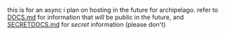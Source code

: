 this is for an async i plan on hosting in the future for archipelago. refer to [DOCS.md](DOCS.md) for information that *will* be public in the future, and [SECRETDOCS.md](SECRETDOCS.md) for *secret* information (please don't)